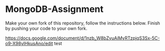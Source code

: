 # MongoDB-Assignment
Make your own fork of this repository, follow the instructions below. Finish by pushing your code to your own fork.

https://docs.google.com/document/d/1nzb_W8bZyuAiMyRTzpjqS3Sx-5C-o9-X98ylHkusAno/edit 
test
